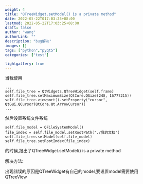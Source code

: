 ```yaml
---
weight: 4
title: "QTreeWidget.setModel() is a private method"
date: 2022-05-22T017:03:25+08:00
lastmod: 2022-05-22T17:03:25+08:00
draft: false
author: "wang"
authorLink: ""
description: "bug解决"
images: []
tags: ["python","pyqt5"]
categories: ["test"]

lightgallery: true
---
```


当我使用

```
...
self.file_tree = QtWidgets.QTreeWidget(self.frame)
self.file_tree.setMaximumSize(QtCore.QSize(248, 16777215))
self.file_tree.viewport().setProperty("cursor", QtGui.QCursor(QtCore.Qt.ArrowCursor))
...
```

然后设置系统文件系统

```
self.file_model = QFileSystemModel()
file_index = self.file_model.setRootPath("./我的文档")
self.file_tree.setModel(self.file_model)
self.file_tree.setRootIndex(file_index)
```

的时候,报出了QTreeWidget.setModel() is a private method

解决方法:

出现错误的原因是QTreeWidget有自己的model,要设置model需要使用QTreeView

